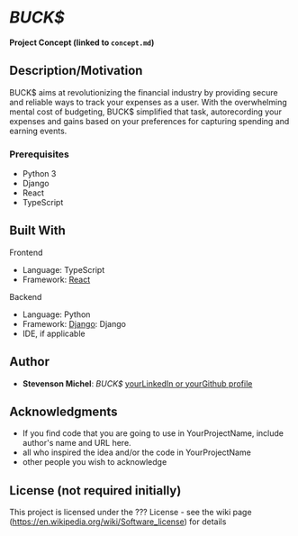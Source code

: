 # *BUCK$*


**Project Concept (linked to <code>concept.md</code>)**

## Description/Motivation

BUCK$ aims at revolutionizing the financial industry by providing secure and reliable ways to track your expenses as a user. With the overwhelming mental cost of budgeting, BUCK$ simplified that task, autorecording your expenses and gains based on your preferences for capturing spending and earning events. 

### Prerequisites

- Python 3
- Django
- React
- TypeScript

## Built With

Frontend 
- Language: TypeScript
- Framework: [React](https://github.com/facebook/react)

Backend 
- Language: Python
- Framework: [Django](https://github.com/django/django): Django
- IDE, if applicable

## Author

- **Stevenson Michel**: *BUCK$* [yourLinkedIn or yourGithub profile](https://github.com/stevensonmichel)

## Acknowledgments

- If you find code that you are going to use in YourProjectName, include author's name and URL here.
- all who inspired the idea and/or the code in YourProjectName
- other people you wish to acknowledge

## License (not required initially)

This project is licensed under the ??? License - see the wiki page (https://en.wikipedia.org/wiki/Software_license) for details

